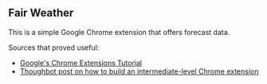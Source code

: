 ## Fair Weather

This is a simple Google Chrome extension that offers forecast data. 

Sources that proved useful: 

* [Google's Chrome Extensions Tutorial](https://developer.chrome.com/extensions/overview)
* [Thoughbot post on how to build an intermediate-level Chrome extension](https://robots.thoughtbot.com/how-to-make-a-chrome-extension)